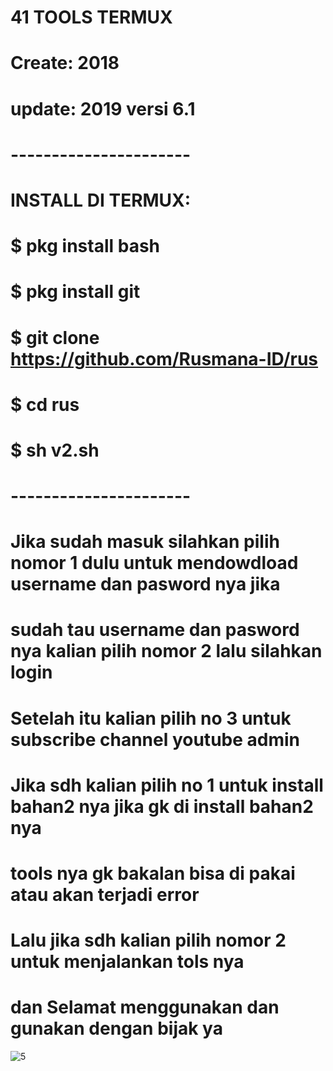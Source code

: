 # **41 TOOLS TERMUX**
# **Create: 2018**
# **update: 2019 versi 6.1**
# **----------------------**

# INSTALL DI TERMUX:
# $ pkg install bash
# $ pkg install git
# $ git clone https://github.com/Rusmana-ID/rus
# $ cd rus
# $ sh v2.sh

# **----------------------**
# **Jika sudah masuk silahkan pilih nomor 1 dulu untuk mendowdload username dan pasword nya jika**
# **sudah tau username dan pasword nya kalian pilih nomor 2 lalu silahkan login**

# **Setelah itu kalian pilih no 3 untuk subscribe channel youtube admin**
# **Jika sdh kalian pilih no 1 untuk install bahan2 nya jika gk di install bahan2 nya**
# **tools nya gk bakalan bisa di pakai atau akan terjadi error**

# **Lalu jika sdh kalian pilih nomor 2 untuk menjalankan tols nya**
# **dan Selamat menggunakan dan gunakan dengan bijak ya**
![5](https://user-images.githubusercontent.com/41493567/62385192-99104d80-b57e-11e9-8718-91f350b91159.png)



